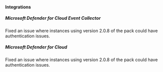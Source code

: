 
#### Integrations

##### Microsoft Defender for Cloud Event Collector

Fixed an issue where instances using version 2.0.8 of the pack could have authentication issues.

##### Microsoft Defender for Cloud

Fixed an issue where instances using version 2.0.8 of the pack could have authentication issues.
